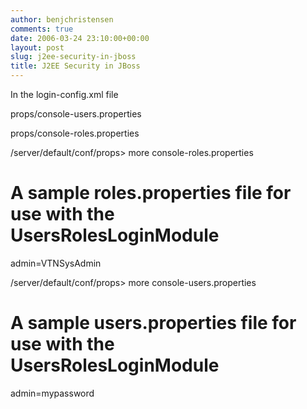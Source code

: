 ```yaml
---
author: benjchristensen
comments: true
date: 2006-03-24 23:10:00+00:00
layout: post
slug: j2ee-security-in-jboss
title: J2EE Security in JBoss
---
```


In the login-config.xml file

<application-policy name = "VTNSite">
<authentication>

<login-module code="org.jboss.security.auth.spi.UsersRolesLoginModule" flag = "required">

<module-option name="usersProperties">props/console-users.properties</module-option>

<module-option name="rolesProperties">props/console-roles.properties</module-option>

</login-module>

</authentication>
</application-policy>

/server/default/conf/props> more console-roles.properties 
# A sample roles.properties file for use with the UsersRolesLoginModule
admin=VTNSysAdmin

/server/default/conf/props> more console-users.properties 
# A sample users.properties file for use with the UsersRolesLoginModule
admin=mypassword
